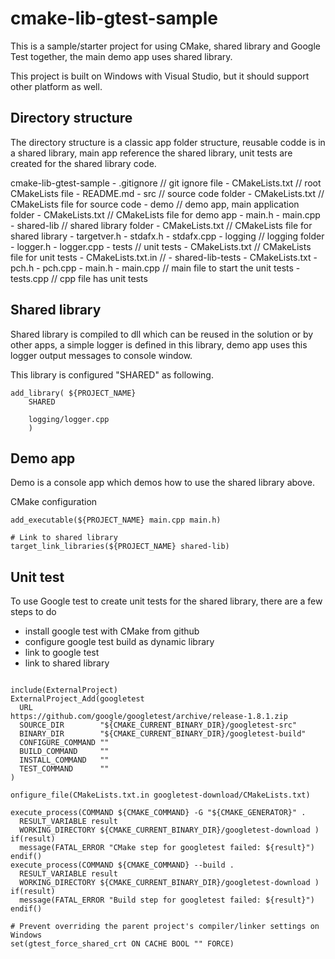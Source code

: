 
# cmake-lib-gtest-sample
This is a sample/starter project for using CMake, shared library and Google Test together, the main demo app uses shared library. 

This project is built on Windows with Visual Studio, but it should support other platform as well. 


## Directory structure
The directory structure is a classic app folder structure, reusable codde is in a shared library, main app reference the shared library, unit tests are created for the shared library code.

cmake-lib-gtest-sample
	- .gitignore				// git ignore file
	- CMakeLists.txt			// root CMakeLists file
	- README.md
	- src						// source code folder
		- CMakeLists.txt		// CMakeLists file for source code
		- demo					// demo app, main application folder
			- CMakeLists.txt	// CMakeLists file for demo app
			- main.h
			- main.cpp
		- shared-lib			// shared library folder
			- CMakeLists.txt	// CMakeLists file for shared library
			- targetver.h
			- stdafx.h
			- stdafx.cpp
			- logging			// logging folder
				- logger.h
				- logger.cpp 
	- tests						// unit tests
		- CMakeLists.txt		// CMakeLists file for unit tests
		- CMakeLists.txt.in		// 
		- shared-lib-tests
			- CMakeLists.txt
			- pch.h
			- pch.cpp
			- main.h
			- main.cpp			// main file to start the unit tests
			- tests.cpp			// cpp file has unit tests


## Shared library
Shared library is compiled to dll which can be reused in the solution or by other apps, a simple logger is defined in this library, demo app uses this logger output messages to console window.

This library is configured "SHARED" as following.

```
add_library( ${PROJECT_NAME} 
	SHARED 

	logging/logger.cpp
	)

```

## Demo app
Demo is a console app which demos how to use the shared library above. 

CMake configuration
```
add_executable(${PROJECT_NAME} main.cpp main.h)

# Link to shared library
target_link_libraries(${PROJECT_NAME} shared-lib)
```

## Unit test

To use Google test to create unit tests for the shared library, there are a few steps to do

* install google test with CMake from github
* configure google test build as dynamic library
* link to google test
* link to shared library

```

include(ExternalProject)
ExternalProject_Add(googletest  
  URL				https://github.com/google/googletest/archive/release-1.8.1.zip
  SOURCE_DIR        "${CMAKE_CURRENT_BINARY_DIR}/googletest-src"
  BINARY_DIR        "${CMAKE_CURRENT_BINARY_DIR}/googletest-build"
  CONFIGURE_COMMAND ""
  BUILD_COMMAND     ""
  INSTALL_COMMAND   ""
  TEST_COMMAND      ""
)

onfigure_file(CMakeLists.txt.in googletest-download/CMakeLists.txt)

execute_process(COMMAND ${CMAKE_COMMAND} -G "${CMAKE_GENERATOR}" .
  RESULT_VARIABLE result
  WORKING_DIRECTORY ${CMAKE_CURRENT_BINARY_DIR}/googletest-download )
if(result)
  message(FATAL_ERROR "CMake step for googletest failed: ${result}")
endif()
execute_process(COMMAND ${CMAKE_COMMAND} --build .
  RESULT_VARIABLE result
  WORKING_DIRECTORY ${CMAKE_CURRENT_BINARY_DIR}/googletest-download )
if(result)
  message(FATAL_ERROR "Build step for googletest failed: ${result}")
endif()

# Prevent overriding the parent project's compiler/linker settings on Windows
set(gtest_force_shared_crt ON CACHE BOOL "" FORCE)

```


